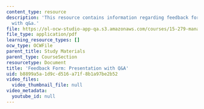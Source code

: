```yaml
---
content_type: resource
description: 'This resource contains information regarding feedback form: presentation
  with q&a.'
file: https://ol-ocw-studio-app-qa.s3.amazonaws.com/courses/15-279-management-communication-for-undergraduates-fall-2012/b8899a5a1d9cd516a71f8b1a97be2b52_MIT15_279F12_presQAFdbk.pdf
file_type: application/pdf
learning_resource_types: []
ocw_type: OCWFile
parent_title: Study Materials
parent_type: CourseSection
resourcetype: Document
title: 'Feedback Form: Presentation with Q&A'
uid: b8899a5a-1d9c-d516-a71f-8b1a97be2b52
video_files:
  video_thumbnail_file: null
video_metadata:
  youtube_id: null
---
```

